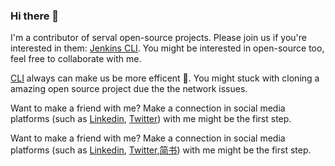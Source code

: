 ### Hi there 👋

<!--
**yJunS/yJunS** is a ✨ _special_ ✨ repository because its `README.md` (this file) appears on your GitHub profile.

Here are some ideas to get you started:

- 🔭 I’m currently working on ...
- 🌱 I’m currently learning ...
- 👯 I’m looking to collaborate on ...
- 🤔 I’m looking for help with ...
- 💬 Ask me about ...
- 📫 How to reach me: ...
- 😄 Pronouns: ...
- ⚡ Fun fact: ...
-->

I'm a contributor of serval open-source projects. Please join us if you're interested in them: [Jenkins CLI](https://github.com/jenkins-zh/jenkins-cli). You might be interested in open-source too, feel free to collaborate with me.

[CLI](https://github.com/topics/cli) always can make us be more efficent 🚀. You might stuck with cloning a amazing open source project due the the network issues. 

Want to make a friend with me? Make a connection in social media platforms (such as [Linkedin](https://www.linkedin.com/in/linuxsuren/), [Twitter](https://twitter.com/linuxsuren)) with me might be the first step.

Want to make a friend with me? Make a connection in social media platforms (such as [Linkedin](https://www.linkedin.com/in/yjuns/), [Twitter](https://twitter.com/yJun_S),[简书](https://www.jianshu.com/u/8dfb6f741590)) with me might be the first step.
